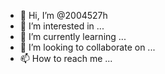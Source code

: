 - 👋 Hi, I’m @2004527h
- 👀 I’m interested in ...
- 🌱 I’m currently learning ...
- 💞️ I’m looking to collaborate on ...
- 📫 How to reach me ...

<!---
2004527h/2004527h is a ✨ special ✨ repository because its `README.md` (this file) appears on your GitHub profile.
You can click the Preview link to take a look at your changes.
--->
